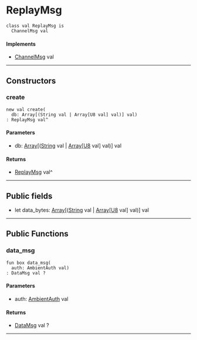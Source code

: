 # ReplayMsg

```pony
class val ReplayMsg is
  ChannelMsg val
```

#### Implements

* [ChannelMsg](wallaroo-core-messages-ChannelMsg) val

---

## Constructors

### create

```pony
new val create(
  db: Array[(String val | Array[U8 val] val)] val)
: ReplayMsg val^
```
#### Parameters

*   db: [Array](builtin-Array)\[([String](builtin-String) val | [Array](builtin-Array)\[[U8](builtin-U8) val\] val)\] val

#### Returns

* [ReplayMsg](wallaroo-core-messages-ReplayMsg) val^

---

## Public fields

* let data_bytes: [Array](builtin-Array)\[([String](builtin-String) val | [Array](builtin-Array)\[[U8](builtin-U8) val\] val)\] val

---

## Public Functions

### data_msg

```pony
fun box data_msg(
  auth: AmbientAuth val)
: DataMsg val ?
```
#### Parameters

*   auth: [AmbientAuth](builtin-AmbientAuth) val

#### Returns

* [DataMsg](wallaroo-core-messages-DataMsg) val ?

---

